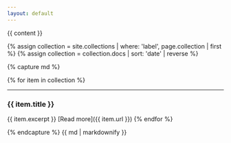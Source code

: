 ```yaml
---
layout: default
---
```


{{ content }}

{% assign collection = site.collections | where: 'label', page.collection | first %}
{% assign collection = collection.docs | sort: 'date' | reverse %}

{% capture md %}

{% for item in collection %}
* * *
### {{ item.title }}
{{ item.excerpt }}
[Read more]({{ item.url }})
{% endfor %}

{% endcapture %}
{{ md | markdownify }}
